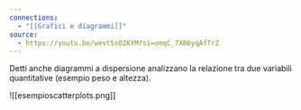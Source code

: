 ```yaml
---
connections:
  - "[[Grafici e diagrammi]]"
source:
  - https://youtu.be/wevtSsO2KYM?si=omqC_7XB6yqAfTrZ
---
```

Detti anche diagrammi a dispersione analizzano la relazione tra due variabili quantitative (esempio peso e altezza).

![[esempioscatterplots.png]]
